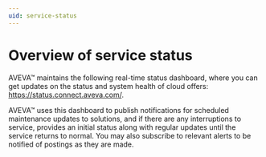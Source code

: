 ```yaml
---
uid: service-status
---
```


# Overview of service status

AVEVA™ maintains the following real-time status dashboard, where you can get updates on the status and system health of cloud offers: https://status.connect.aveva.com/.

AVEVA™ uses this dashboard to publish notifications for scheduled maintenance updates to solutions, and if there are any interruptions to service, provides an initial status along with regular updates until the service returns to normal. You may also subscribe to relevant alerts to be notified of postings as they are made.
